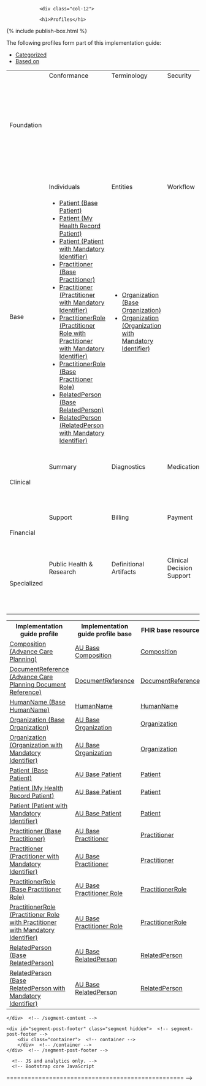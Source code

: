 <html>
	<div id="segment-content" class="segment"> 
	<div class="container">
            <div class="row">
            	<div class="inner-wrapper">

                <div class="col-12">

                <h1>Profiles</h1>
{% include publish-box.html %}
<p>The following profiles form part of this implementation guide:</p>

<div style="border-right-style: none;" id="tabs">
   <div style="border-right-style: none;" id="tabs">
            <ul>
                <li><a href="#tabs-1">Categorized</a></li>
                <li><a href="#tabs-2">Based on</a></li>
            </ul>
            <div id="tabs-1">
                <table width="100%">
                    <tr class="frm-group">
                        <td rowspan="2" class="frm-group rotate"><div>Foundation</div></td>
                        <td class="frm-category">Conformance</td>
                        <td class="frm-category">Terminology</td>
                        <td class="frm-category">Security</td>
                        <td class="frm-category">Documents</td>
                        <td class="frm-category">Other</td>
                    </tr> 
                    <tr class="frm-contents" height="80">
                        <td class="frm-null"/>
                        <td class="frm-null"/>
                        <td class="frm-null"/>
                        <td class="frm-set">
                                <ul>
                                    <li><a href="StructureDefinition-composition-acp-1.html">Composition (Advanced Care Planning)</a></li>
                                    <li><a href="StructureDefinition-documentreference-acp-1.html">DocumentReference (Advance Care Planning Document Reference)</a></li>
                                    <li><a href="StructureDefinition-composition-acdcr-1.html">Composition (Advance Care Directive Custodian Record)</a></li>
                                </ul>
                            </td>
                        <td class="frm-null"/>
                    </tr>
                    <tr class="frm-break">
                        <td colspan="6"/>
                   </tr>
                    <tr class="frm-group">
                        <td rowspan="2" class="frm-group rotate"><div>Base</div></td>
                        <td class="frm-category">Individuals</td>
                        <td class="frm-category">Entities</td>
                        <td class="frm-category">Workflow</td>
                        <td class="frm-category">Management</td>
                        <td class="frm-null"/>
                    </tr> 
                    <tr class="frm-contents">
                        <td class="frm-set">
                            <ul class="frm-set">
                                <li><a href="StructureDefinition-patient-dh-base-1.html">Patient (Base Patient)</a></li>
                                <li><a href="StructureDefinition-patient-mhr-1.html">Patient (My Health Record Patient)</a></li>
                                <li><a href="StructureDefinition-patient-ident-1.html">Patient (Patient with Mandatory Identifier)</a></li>
                                <li><a href="StructureDefinition-practitioner-dh-base-1.html">Practitioner (Base Practitioner)</a></li>  
                                <li><a href="StructureDefinition-practitioner-ident-1.html">Practitioner (Practitioner with Mandatory Identifier)</a></li>                                
                                <li><a href="StructureDefinition-practitionerrole-withpractitionerident-1.html">PractitionerRole (Practitioner Role with Practitioner with Mandatory Identifier)</a></li>
                                <li><a href="StructureDefinition-practitionerrole-dh-base-1.html">PractitionerRole (Base Practitioner Role)</a></li>
                                <li><a href="StructureDefinition-relatedperson-dh-base-1.html">RelatedPerson (Base RelatedPerson)</a></li>
                                <li><a href="StructureDefinition-relatedperson-ident-1.html">RelatedPerson (RelatedPerson with Mandatory Identifier)</a></li>
                            </ul>
                       </td>
                       <td class="frm-set">
                            <ul class="frm-set">
                                <li><a href="StructureDefinition-organization-dh-base-1.html">Organization (Base Organization)</a></li>
                                 <li><a href="StructureDefinition-organization-ident-1.html">Organization (Organization with Mandatory Identifier)</a></li>
                            </ul>
                        </td>
                        <td class="frm-null"/>
                        <td class="frm-null"/>
                        <td class="frm-null"/>
                    </tr> 
                    <tr class="frm-break"><td colspan="6"/></tr>
                    <tr class="frm-group">
                        <td rowspan="2" class="frm-group rotate"><div>Clinical</div></td>
                        <td class="frm-category">Summary</td>
                        <td class="frm-category">Diagnostics</td>
                        <td class="frm-category">Medications</td>
                        <td class="frm-category">Care Provision</td>
                        <td class="frm-category">Request &amp; Response</td>
                    </tr> 
                    <tr class="frm-contents" height="80">
                        <td class="frm-null"/>
                        <td class="frm-null"/>
                        <td class="frm-null"/>
                        <td class="frm-null"/>
                        <td class="frm-null"/>
                    </tr> 
                    <tr class="frm-break"><td colspan="6"/></tr>
                    <tr class="frm-group">
                        <td rowspan="2" class="frm-group rotate"><div>Financial</div></td>
                        <td class="frm-category">Support</td>
                        <td class="frm-category">Billing</td>
                        <td class="frm-category">Payment</td>
                        <td class="frm-category">General</td>
                        <td class="frm-null"/>
                    </tr> 
                    <tr class="frm-contents" height="80">
                        <td class="frm-null"/>
                        <td class="frm-null"/>
                        <td class="frm-null"/>
                        <td class="frm-null"/>
                        <td class="frm-null"/>
                    </tr> 
                    <tr class="frm-break"><td colspan="6"/></tr>
                    <tr class="frm-group">
                        <td rowspan="2" class="frm-group rotate"><div>Specialized</div></td>
                        <td class="frm-category">Public Health &amp; Research</td>
                        <td class="frm-category">Definitional Artifacts</td>
                        <td class="frm-category">Clinical Decision Support</td>
                        <td class="frm-category">Quality Reporting</td>
                        <td class="frm-category">Testing</td>
                    </tr> 
                    <tr class="frm-contents" height="80">
                        <td class="frm-null"/>
                        <td class="frm-null"/>
                        <td class="frm-null"/>
                        <td class="frm-null"/>
                        <td class="frm-null"/>
                    </tr> 
                    <tr class="frm-break"><td colspan="6"/></tr>
                </table>
</div>

 </div>
  <div id="tabs-2">

<table width="100%">
    <tr>
      <th>Implementation guide profile</th>
      <th>Implementation guide profile base</th>
      <th>FHIR base resource</th>
   </tr>
   <tr>
      <td><a href="StructureDefinition-composition-acp-1.html">Composition (Advance Care Planning)</a></td>
      <td><a href="https://build.fhir.org/ig/hl7au/au-fhir-base-stu3/StructureDefinition-au-composition.html">AU Base Composition</a></td>
     <td><a href="http://hl7.org/fhir/STU3/composition.html">Composition</a></td>
    </tr>
    <tr>
      <td><a href="StructureDefinition-documentreference-acp-1.html">DocumentReference (Advance Care Planning Document Reference)</a></td>
      <td><a href="http://hl7.org/fhir/STU3/documentreference.html">DocumentReference</a></td>
     <td><a href="http://hl7.org/fhir/STU3/documentreference.html">DocumentReference</a></td>
    </tr>
   <tr>
        <td><a href="StructureDefinition-humanname-dh-base-1.html">HumanName (Base HumanName)</a></td>
        <td><a href="http://hl7.org/fhir/STU3/datatypes.html#HumanName">HumanName</a></td>
        <td><a href="http://hl7.org/fhir/STU3/datatypes.html#HumanName">HumanName</a></td>
   </tr>
   <tr>
        <td><a href="StructureDefinition-organization-dh-base-1.html">Organization (Base Organization)</a></td>
        <td><a href="https://build.fhir.org/ig/hl7au/au-fhir-base-stu3/StructureDefinition-au-organisation.html">AU Base Organization</a></td>
        <td><a href="http://hl7.org/fhir/STU3/organization.html">Organization</a></td>
    </tr> 
        <tr>
         <td><a href="StructureDefinition-organization-ident-1.html">Organization (Organization with Mandatory Identifier)</a></td>
        <td><a href="https://build.fhir.org/ig/hl7au/au-fhir-base-stu3/StructureDefinition-au-organisation.html">AU Base Organization</a></td>
        <td><a href="http://hl7.org/fhir/STU3/organization.html">Organization</a></td>
    </tr> 
    <tr>
      <td><a href="StructureDefinition-patient-dh-base-1.html">Patient (Base Patient)</a></td>
      <td><a href="https://build.fhir.org/ig/hl7au/au-fhir-base-stu3/StructureDefinition-au-patient.html">AU Base Patient</a></td>
      <td><a href="http://hl7.org/fhir/STU3/patient.html">Patient</a></td>
    </tr>
    <tr>
      <td><a href="StructureDefinition-patient-mhr-1.html">Patient (My Health Record Patient)</a></td>
      <td><a href="https://build.fhir.org/ig/hl7au/au-fhir-base-stu3/StructureDefinition-au-patient.html">AU Base Patient</a></td>
      <td><a href="http://hl7.org/fhir/STU3/patient.html">Patient</a></td>
    </tr>
     <tr>
      <td><a href="StructureDefinition-patient-ident-1.html">Patient (Patient with Mandatory Identifier)</a></td>
      <td><a href="https://build.fhir.org/ig/hl7au/au-fhir-base-stu3/StructureDefinition-au-patient.html">AU Base Patient</a></td>
      <td><a href="http://hl7.org/fhir/STU3/patient.html">Patient</a></td>
    </tr>
        <tr>
      <td><a href="StructureDefinition-practitioner-dh-base-1.html">Practitioner (Base Practitioner)</a></td>
      <td><a href="https://build.fhir.org/ig/hl7au/au-fhir-base-stu3/StructureDefinition-au-practitioner.html">AU Base Practitioner</a></td>
      <td><a href="http://hl7.org/fhir/STU3/practitioner.html">Practitioner </a></td>
    </tr>
    <tr>
      <td><a href="StructureDefinition-practitioner-ident-1.html">Practitioner (Practitioner with Mandatory Identifier)</a></td>
      <td><a href="https://build.fhir.org/ig/hl7au/au-fhir-base-stu3/StructureDefinition-au-practitioner.html">AU Base Practitioner</a></td>
      <td><a href="http://hl7.org/fhir/STU3/practitioner.html">Practitioner </a></td>
    </tr>
    <tr>
      <td><a href="StructureDefinition-practitionerrole-dh-base-1.html">PractitionerRole (Base Practitioner Role)</a></td>
      <td><a href="https://build.fhir.org/ig/hl7au/au-fhir-base-stu3/StructureDefinition-au-practitionerrole.html">AU Base Practitioner Role</a></td>
      <td><a href="http://hl7.org/fhir/STU3/practitionerrole.html">PractitionerRole </a></td>
    </tr>
    <tr>
      <td><a href="StructureDefinition-practitionerrole-withpractitionerident-1.html">PractitionerRole (Practitioner Role with Practitioner with Mandatory Identifier)</a></td>
      <td><a href="https://build.fhir.org/ig/hl7au/au-fhir-base-stu3/StructureDefinition-au-practitionerrole.html">AU Base Practitioner Role</a></td>
      <td><a href="http://hl7.org/fhir/STU3/practitionerrole.html">PractitionerRole </a></td>
    </tr>
    <tr>
       <td><a href="StructureDefinition-relatedperson-dh-base-1.html">RelatedPerson (Base RelatedPerson)</a></td>
       <td><a href="https://build.fhir.org/ig/hl7au/au-fhir-base-stu3/StructureDefinition-au-relatedperson.html">AU Base RelatedPerson</a></td>
       <td><a href="http://hl7.org/fhir/STU3/relatedperson.html">RelatedPerson </a></td>
    </tr> 
    <tr>
       <td><a href="StructureDefinition-relatedperson-ident-1.html">RelatedPerson (Base RelatedPerson with Mandatory Identifier)</a></td>
       <td><a href="https://build.fhir.org/ig/hl7au/au-fhir-base-stu3/StructureDefinition-au-relatedperson.html">AU Base RelatedPerson</a></td>
       <td><a href="http://hl7.org/fhir/STU3/relatedperson.html">RelatedPerson</a></td>
    </tr> 
</table>
  </div>
				</div>  <!-- /inner-wrapper -->
            </div>  <!-- /row -->
        </div>  <!-- /container -->
        
    </div>  <!-- /segment-content -->

	<div id="segment-post-footer" class="segment hidden">  <!-- segment-post-footer -->
		<div class="container">  <!-- container -->
		</div>  <!-- /container -->
	</div>  <!-- /segment-post-footer -->
    
      <!-- JS and analytics only. -->
      <!-- Bootstrap core JavaScript
================================================== -->
  <!-- Placed at the end of the document so the pages load faster -->
<script src="./assets/js/jquery.js"> </script>     <!-- note keep space here, otherwise it will be transformed to empty tag -> fails -->
<script src="./dist/js/bootstrap.min.js"> </script>
<script src="./assets/js/respond.min.js"> </script>

<script src="./assets/js/fhir.js"> </script>

  <!-- Analytics Below
================================================== -->


<script src="external/jquery/jquery.js"> </script>
<script src="jquery-ui.min.js"> </script>
<script>
try {
  var currentTabIndex = sessionStorage.getItem('fhir-resourcelist-tab-index');
}
catch(exception){
}

if (!currentTabIndex)
  currentTabIndex = '0';

$( '#tabs' ).tabs({
         active: currentTabIndex,
         activate: function( event, ui ) {
             var active = $('.selector').tabs('option', 'active');
             currentTabIndex = ui.newTab.index();
             document.activeElement.blur();
             try {
               sessionStorage.setItem('fhir-resourcelist-tab-index', currentTabIndex);
             }
             catch(exception){
             }
         }
     });
</script>
</div>
</div>
</html>